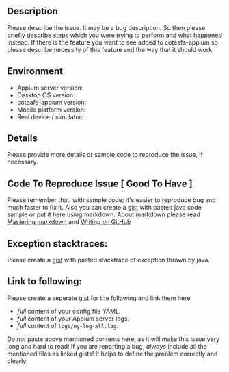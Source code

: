 ## Description

Please describe the issue. It may be a bug description. So then please briefly describe steps which you were trying to perform and what happened instead.
If there is the feature you want to see added to coteafs-appium so please describe necessity of this feature and the way that it should work.

## Environment

* Appium server version:
* Desktop OS version:
* coteafs-appium version:
* Mobile platform version:
* Real device / simulator:

## Details

Please provide more details or sample code to reproduce the issue, if necessary.

## Code To Reproduce Issue [ Good To Have ]

Please remember that, with sample code; it's easier to reproduce bug and much faster to fix it.
Also you can create a [gist](https://gist.github.com) with pasted java code sample or put it here using markdown. About markdown please read [Mastering markdown](https://guides.github.com/features/mastering-markdown/) and 
[Writing on GitHub](https://help.github.com/categories/writing-on-github/)

## Exception stacktraces:

Please create a [gist](https://gist.github.com) with pasted stacktrace of exception thrown by java.

## Link to following:

Please create a seperate [gist](https://gist.github.com) for the following and link them here:
* _full_ content of your config file YAML.
* _full_ content of your Appium server logs.
* _full_ content of `logs/my-log-all.log`.

Do _not_ paste above mentioned contents here, as it will make this issue very long and hard to read! 
If you are reporting a bug, _always_ include all the mentioned files as linked gists! It helps to define the problem correctly and clearly. 
